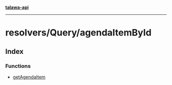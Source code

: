 [**talawa-api**](../../../README.md)

***

# resolvers/Query/agendaItemById

## Index

### Functions

- [getAgendaItem](functions/getAgendaItem.md)
